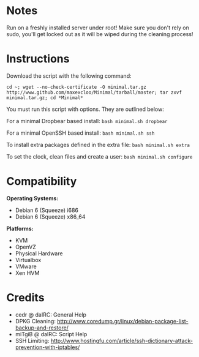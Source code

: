 Notes
=====

Run on a freshly installed server under root!
Make sure you don't rely on sudo, you'll get locked out as it will be wiped during the cleaning process!

Instructions
============

Download the script with the following command:

`cd ~; wget --no-check-certificate -O minimal.tar.gz http://www.github.com/maxexcloo/Minimal/tarball/master; tar zxvf minimal.tar.gz; cd *Minimal*`

You must run this script with options. They are outlined below:

For a minimal Dropbear based install: `bash minimal.sh dropbear`

For a minimal OpenSSH based install: `bash minimal.sh ssh`

To install extra packages defined in the extra file: `bash minimal.sh extra`

To set the clock, clean files and create a user: `bash minimal.sh configure`

Compatibility
=============

**Operating Systems:**

 + Debian 6 (Squeeze) i686
 + Debian 6 (Squeeze) x86_64

**Platforms:**

 + KVM
 + OpenVZ
 + Physical Hardware
 + Virtualbox
 + VMware
 + Xen HVM

Credits
=======

 + cedr @ daIRC: General Help
 + DPKG Cleaning: http://www.coredump.gr/linux/debian-package-list-backup-and-restore/
 + miTgiB @ daIRC: Script Help
 + SSH Limiting: http://www.hostingfu.com/article/ssh-dictionary-attack-prevention-with-iptables/
